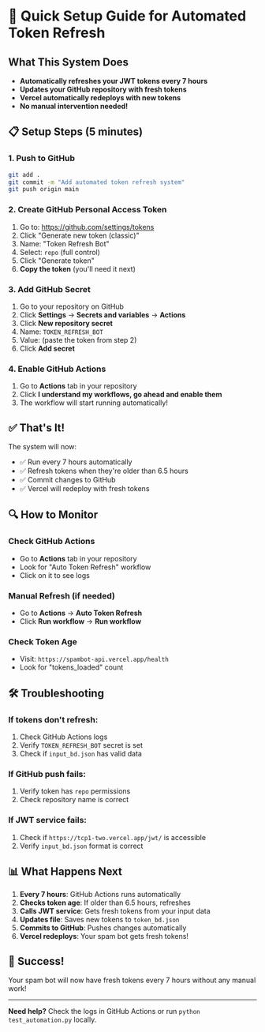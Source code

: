 # 🚀 Quick Setup Guide for Automated Token Refresh

## What This System Does
- **Automatically refreshes your JWT tokens every 7 hours**
- **Updates your GitHub repository with fresh tokens**
- **Vercel automatically redeploys with new tokens**
- **No manual intervention needed!**

## 📋 Setup Steps (5 minutes)

### 1. Push to GitHub
```bash
git add .
git commit -m "Add automated token refresh system"
git push origin main
```

### 2. Create GitHub Personal Access Token
1. Go to: https://github.com/settings/tokens
2. Click "Generate new token (classic)"
3. Name: "Token Refresh Bot"
4. Select: `repo` (full control)
5. Click "Generate token"
6. **Copy the token** (you'll need it next)

### 3. Add GitHub Secret
1. Go to your repository on GitHub
2. Click **Settings** → **Secrets and variables** → **Actions**
3. Click **New repository secret**
4. Name: `TOKEN_REFRESH_BOT`
5. Value: (paste the token from step 2)
6. Click **Add secret**

### 4. Enable GitHub Actions
1. Go to **Actions** tab in your repository
2. Click **I understand my workflows, go ahead and enable them**
3. The workflow will start running automatically!

## ✅ That's It!

The system will now:
- ✅ Run every 7 hours automatically
- ✅ Refresh tokens when they're older than 6.5 hours
- ✅ Commit changes to GitHub
- ✅ Vercel will redeploy with fresh tokens

## 🔍 How to Monitor

### Check GitHub Actions
- Go to **Actions** tab in your repository
- Look for "Auto Token Refresh" workflow
- Click on it to see logs

### Manual Refresh (if needed)
- Go to **Actions** → **Auto Token Refresh**
- Click **Run workflow** → **Run workflow**

### Check Token Age
- Visit: `https://spambot-api.vercel.app/health`
- Look for "tokens_loaded" count

## 🛠️ Troubleshooting

### If tokens don't refresh:
1. Check GitHub Actions logs
2. Verify `TOKEN_REFRESH_BOT` secret is set
3. Check if `input_bd.json` has valid data

### If GitHub push fails:
1. Verify token has `repo` permissions
2. Check repository name is correct

### If JWT service fails:
1. Check if `https://tcp1-two.vercel.app/jwt/` is accessible
2. Verify `input_bd.json` format is correct

## 📊 What Happens Next

1. **Every 7 hours**: GitHub Actions runs automatically
2. **Checks token age**: If older than 6.5 hours, refreshes
3. **Calls JWT service**: Gets fresh tokens from your input data
4. **Updates file**: Saves new tokens to `token_bd.json`
5. **Commits to GitHub**: Pushes changes automatically
6. **Vercel redeploys**: Your spam bot gets fresh tokens!

## 🎉 Success!

Your spam bot will now have fresh tokens every 7 hours without any manual work!

---

**Need help?** Check the logs in GitHub Actions or run `python test_automation.py` locally.
